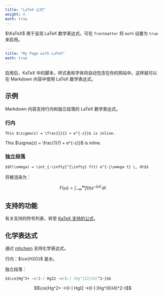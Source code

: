 ```yaml
---
title: "LaTeX 公式"
weight: 4
math: true
---
```


$\KaTeX$ 用于呈现 LaTeX 数学表达式。可在 `frontmatter` 将 `math` 设置为 `true` 来启用。

<!--more-->

```yaml {filename="Markdown"}
---
title: "My Page with LaTeX"
math: true
---
```

启用后，KaTeX 中的脚本，样式表和字体将自动包含在你的网站中。这样就可以在 Markdown 内容中使用 LaTeX 数学表达式。

## 示例

Markdown 内容支持行内和独立段落的 LaTeX 数学表达式。

### 行内

```markdown {filename="page.md"}
This $\sigma(z) = \frac{1}{1 + e^{-z}}$ is inline.
```

This $\sigma(z) = \frac{1}{1 + e^{-z}}$ is inline.

### 独立段落

```markdown {filename="page.md"}
$$F(\omega) = \int_{-\infty}^{\infty} f(t) e^{-j\omega t} \, dt$$
```

将被渲染为：

$$F(\omega) = \int_{-\infty}^{\infty} f(t) e^{-j\omega t} \, dt$$


## 支持的功能

有关支持的符号列表，转至 [KaTeX 支持的公式](https://katex.org/docs/supported.html)。

## 化学表达式

通过 [mhchem](https://mhchem.github.io/MathJax-mhchem/) 支持化学表达式。

行内：$\ce{H2O}$ 是水。

独立段落：

```markdown {filename="page.md"}
$$\ce{Hg^2+ ->[I-] HgI2 ->[I-] [Hg^{II}I4]^2-}$$
```

$$\ce{Hg^2+ ->[I-] HgI2 ->[I-] [Hg^{II}I4]^2-}$$
